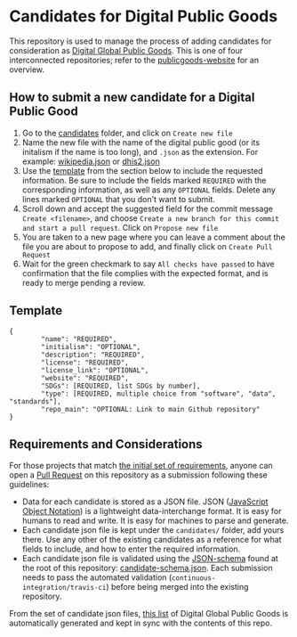 # Candidates for Digital Public Goods

This repository is used to manage the process of adding candidates for consideration as [Digital Global Public Goods](https://digitalpublicgoods.net/public-goods/). This is one of four interconnected repositories; refer to the [publicgoods-website](https://github.com/unicef/publicgoods-website) for an overview.

## How to submit a new candidate for a Digital Public Good

1. Go to the [candidates](https://github.com/unicef/publicgoods-candidates/tree/master/candidates) folder, and click on `Create new file`
2. Name the new file with the name of the digital public good (or its initalism if the name is too long), and `.json` as the extension. For example: [wikipedia.json](https://github.com/unicef/publicgoods-candidates/blob/master/candidates/wikipedia.json) or [dhis2.json](https://github.com/unicef/publicgoods-candidates/blob/master/candidates/dhis2.json)
3. Use the [template](https://github.com/unicef/publicgoods-candidates#template) from the section below to include the requested information. Be sure to include the fields marked `REQUIRED` with the corresponding information, as well as any `OPTIONAL` fields. Delete any lines marked `OPTIONAL` that you don't want to submit.
4. Scroll down and accept the suggested field for the commit message `Create <filename>`, and choose `Create a new branch for this commit and start a pull request`. Click on `Propose new file`
5. You are taken to a new page where you can leave a comment about the file you are about to propose to add, and finally click on `Create Pull Request`
6. Wait for the green checkmark to say `All checks have passed` to have confirmation that the file complies with the expected format, and is ready to merge pending a review.

## Template

```
{
        "name": "REQUIRED",
        "initialism": "OPTIONAL",
        "description": "REQUIRED",
        "license": "REQUIRED",
        "license_link": "OPTIONAL",
        "website": "REQUIRED",
        "SDGs": [REQUIRED, list SDGs by number],
        "type": [REQUIRED, multiple choice from "software", "data", "standards"],
        "repo_main": "OPTIONAL: Link to main Github repository"
}
```

## Requirements and Considerations

For those projects that match [the initial set of requirements](https://digitalpublicgoods.net/public-goods/), anyone can open a [Pull Request](https://github.com/unicef/publicgoods-candidates/pulls) on this repository as a submission following these guidelines:
- Data for each candidate is stored as a JSON file. JSON ([JavaScript Object Notation](https://www.json.org)) is a lightweight data-interchange format. It is easy for humans to read and write. It is easy for machines to parse and generate.
- Each candidate json file is kept under the `candidates/` folder, add yours there. Use any other of the existing candidates as a reference for what fields to include, and how to enter the required information.
- Each candidate json file is validated using the [JSON-schema](https://json-schema.org) found at the root of this repository: [candidate-schema.json](candidate-schema.json). Each submission needs to pass the automated validation (`continuous-integration/travis-ci`) before being merged into the existing repository.

From the set of candidate json files, [this list](https://digitalpublicgoods.net/candidate/) of Digital Global Public Goods is automatically generated and kept in sync with the contents of this repo.
